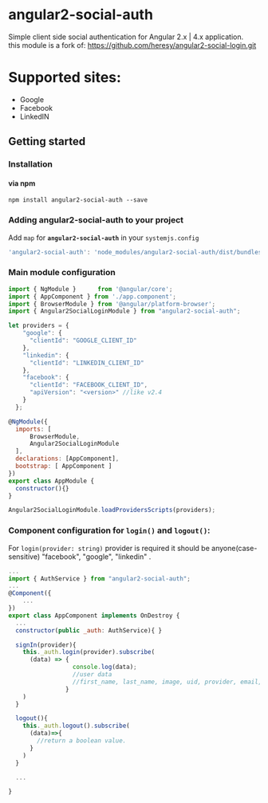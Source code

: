 # angular2-social-auth
Simple client side social authentication for Angular 2.x | 4.x application.
<br>
this module is a fork of: https://github.com/heresy/angular2-social-login.git


# Supported sites:
- Google
- Facebook
- LinkedIN

## Getting started
### Installation

#### via npm

```shell
npm install angular2-social-auth --save
```
### Adding angular2-social-auth to your project
Add `map` for **`angular2-social-auth`** in your `systemjs.config`
```javascript
'angular2-social-auth': 'node_modules/angular2-social-auth/dist/bundles/angular2-social-login.min.js'
```
### Main module configuration
```javascript
import { NgModule }      from '@angular/core';
import { AppComponent } from './app.component';
import { BrowserModule } from '@angular/platform-browser';
import { Angular2SocialLoginModule } from "angular2-social-auth";

let providers = {
    "google": {
      "clientId": "GOOGLE_CLIENT_ID"
    },
    "linkedin": {
      "clientId": "LINKEDIN_CLIENT_ID"
    },
    "facebook": {
      "clientId": "FACEBOOK_CLIENT_ID",
      "apiVersion": "<version>" //like v2.4
    }
  };

@NgModule({
  imports: [
      BrowserModule,
      Angular2SocialLoginModule
  ],
  declarations: [AppComponent],
  bootstrap: [ AppComponent ]
})
export class AppModule {
  constructor(){}
}

Angular2SocialLoginModule.loadProvidersScripts(providers);
```
### Component configuration for `login()` and `logout()`:
For `login(provider: string)` provider is required it should be anyone(case-sensitive) "facebook", "google", "linkedin" .
```javascript
...
import { AuthService } from "angular2-social-auth";
...
@Component({
    ...
})
export class AppComponent implements OnDestroy {
  ...
  constructor(public _auth: AuthService){ }

  signIn(provider){
    this._auth.login(provider).subscribe(
      (data) => {
                  console.log(data);
                  //user data
                  //first_name, last_name, image, uid, provider, email, token (returns  accessToken for Facebook and Google no token for linkedIn)
                }
    )
  }

  logout(){
    this._auth.logout().subscribe(
      (data)=>{
        //return a boolean value.
      }
    )
  }

  ...

}
```
